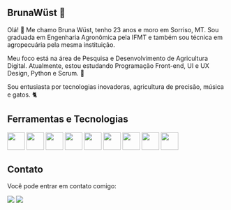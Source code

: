 ## BrunaWüst :rocket:

Olá! :wave:
Me chamo Bruna Wüst, tenho 23 anos e moro em Sorriso, MT. Sou graduada em Engenharia Agronômica pela IFMT e também sou técnica em agropecuária pela mesma instituição.

Meu foco está na área de Pesquisa e Desenvolvimento de Agricultura Digital. Atualmente, estou estudando Programação Front-end, UI e UX Design, Python e Scrum. 	:seedling:

Sou entusiasta por tecnologias inovadoras, agricultura de precisão, música e gatos. :cat2:

## Ferramentas e Tecnologias 

<img src="https://cdn.jsdelivr.net/gh/devicons/devicon/icons/vscode/vscode-original-wordmark.svg" width="40" height="40"/> <img src="https://cdn.jsdelivr.net/gh/devicons/devicon/icons/blender/blender-original.svg" width="40" height="40"/> <img src="https://cdn.jsdelivr.net/gh/devicons/devicon/icons/figma/figma-original.svg" width="40" height="40"/> <img src="https://cdn.jsdelivr.net/gh/devicons/devicon/icons/python/python-original.svg" width="40" height="40"/> <img src="https://cdn.jsdelivr.net/gh/devicons/devicon/icons/html5/html5-original.svg" width="40" height="40"/> <img src="https://cdn.jsdelivr.net/gh/devicons/devicon/icons/anaconda/anaconda-original.svg" width="40" height="40"/> <img src="https://cdn.jsdelivr.net/gh/devicons/devicon/icons/javascript/javascript-original.svg" width="40" height="40"/> <img src="https://cdn.jsdelivr.net/gh/devicons/devicon/icons/rstudio/rstudio-original.svg" width="40" height="40"/> <img src="https://cdn.jsdelivr.net/gh/devicons/devicon/icons/microsoftsqlserver/microsoftsqlserver-plain-wordmark.svg" width="40" height="40"/>
                  

## Contato 

Você pode entrar em contato comigo:

<div>
<a href = "brunawustagro@gmail.com"><img loading="lazy" src="https://img.shields.io/badge/Gmail-D14836?style=for-the-badge&logo=gmail&logoColor=white" target="_blank"></a>
<a href="https://www.linkedin.com/in/bruna-gabriele-wust/" target="_blank"><img loading="lazy" src="https://img.shields.io/badge/-LinkedIn-%230077B5?style=for-the-badge&logo=linkedin&logoColor=white" target="_blank"></a>   
</div>


